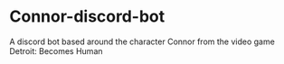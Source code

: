 # Connor-discord-bot
A discord bot based around the character Connor from the video game Detroit: Becomes Human
